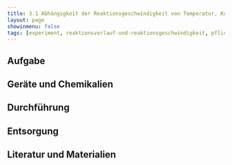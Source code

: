 ```yaml
---
title: 3.1 Abhängigkeit der Reaktionsgeschwindigkeit von Temperatur, Konzentration und Katalysator
layout: page
showinmenu: false
tags: [experiment, reaktionsverlauf-und-reaktionsgeschwindigkeit, pflichtexperiment]
---
```


## Aufgabe

## Geräte und Chemikalien

## Durchführung

## Entsorgung

## Literatur und Materialien
